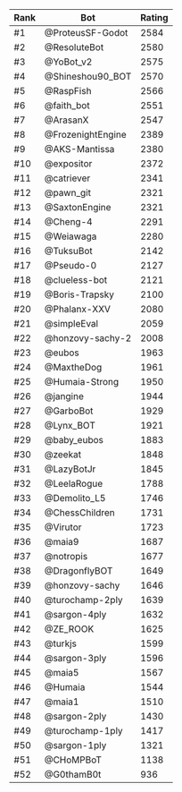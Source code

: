 Rank|Bot|Rating
---|---|---
#1|@ProteusSF-Godot|2584
#2|@ResoluteBot|2580
#3|@YoBot_v2|2575
#4|@Shineshou90_BOT|2570
#5|@RaspFish|2566
#6|@faith_bot|2551
#7|@ArasanX|2547
#8|@FrozenightEngine|2389
#9|@AKS-Mantissa|2380
#10|@expositor|2372
#11|@catriever|2341
#12|@pawn_git|2321
#13|@SaxtonEngine|2321
#14|@Cheng-4|2291
#15|@Weiawaga|2280
#16|@TuksuBot|2142
#17|@Pseudo-0|2127
#18|@clueless-bot|2121
#19|@Boris-Trapsky|2100
#20|@Phalanx-XXV|2080
#21|@simpleEval|2059
#22|@honzovy-sachy-2|2008
#23|@eubos|1963
#24|@MaxtheDog|1961
#25|@Humaia-Strong|1950
#26|@jangine|1944
#27|@GarboBot|1929
#28|@Lynx_BOT|1921
#29|@baby_eubos|1883
#30|@zeekat|1848
#31|@LazyBotJr|1845
#32|@LeelaRogue|1788
#33|@Demolito_L5|1746
#34|@ChessChildren|1731
#35|@Virutor|1723
#36|@maia9|1687
#37|@notropis|1677
#38|@DragonflyBOT|1649
#39|@honzovy-sachy|1646
#40|@turochamp-2ply|1639
#41|@sargon-4ply|1632
#42|@ZE_ROOK|1625
#43|@turkjs|1599
#44|@sargon-3ply|1596
#45|@maia5|1567
#46|@Humaia|1544
#47|@maia1|1510
#48|@sargon-2ply|1430
#49|@turochamp-1ply|1417
#50|@sargon-1ply|1321
#51|@CHoMPBoT|1138
#52|@G0thamB0t|936
